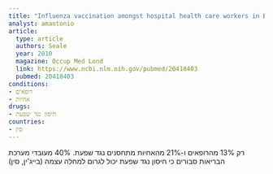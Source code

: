 ```yaml
---
title: "Influenza vaccination amongst hospital health care workers in Beijing"
analyst: amantonio
article:
  type: article
  authors: Seale
  year: 2010
  magazine: Occup Med Lond
  link: https://www.ncbi.nlm.nih.gov/pubmed/20418403
  pubmed: 20418403
conditions:
- רופאים
- אחיות
drugs:
- חיסון נגד שפעת
countries:
- סין
---
```


רק 13% מהרופאים ו-21% מהאחיות מתחסנים נגד שפעת.
40% מעובדי מערכת הבריאות סבורים כי חיסון נגד שפעת יכול לגרום למחלה עצמה (בייג'ין, סין)
